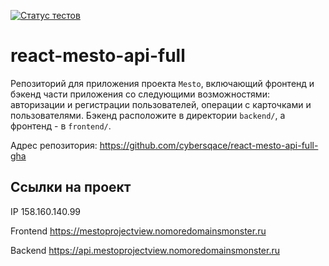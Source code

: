 [![Статус тестов](../../actions/workflows/tests.yml/badge.svg)](../../actions/workflows/tests.yml)

# react-mesto-api-full
Репозиторий для приложения проекта `Mesto`, включающий фронтенд и бэкенд части приложения со следующими возможностями: авторизации и регистрации пользователей, операции с карточками и пользователями. Бэкенд расположите в директории `backend/`, а фронтенд - в `frontend/`. 

Адрес репозитория: https://github.com/cybersqace/react-mesto-api-full-gha

## Ссылки на проект  

IP 158.160.140.99

Frontend https://mestoprojectview.nomoredomainsmonster.ru

Backend https://api.mestoprojectview.nomoredomainsmonster.ru
  